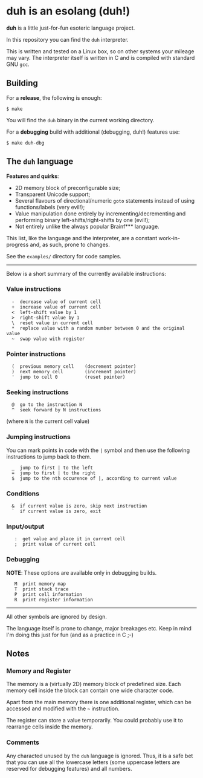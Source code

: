 # duh is an esolang (duh!)

**duh** is a little just-for-fun esoteric language project.

In this repository you can find the `duh` interpreter.

This is written and tested on a Linux box, so on other systems your mileage
may vary. The interpreter itself is written in C and is compiled with standard
GNU `gcc`.

## Building

For a **release**, the following is enough:

```
$ make
```

You will find the `duh` binary in the current working directory.

For a **debugging** build with additional (debugging, duh!) features use:

```
$ make duh-dbg
```

## The `duh` language

**Features and quirks**:
 * 2D memory block of preconfigurable size;
 * Transparent Unicode support;
 * Several flavours of directional/numeric `goto` statements instead of using functions/labels (very evil!);
 * Value manipulation done entirely by incrementing/decrementing and performing binary left-shifts/right-shifts by one (evil!);
 * Not entirely unlike the always popular Brainf*** language.

This list, like the language and the interpreter, are a constant work-in-progress and, as such, prone to changes.

See the `examples/` directory for code samples.

----

Below is a short summary of the currently available instructions:

### Value instructions
```
  -  decrease value of current cell
  +  increase value of current cell
  <  left-shift value by 1
  >  right-shift value by 1
  \  reset value in current cell
  *  replace value with a random number between 0 and the original value
  ~  swap value with register
```

### Pointer instructions
```
  (  previous memory cell    (decrement pointer)
  )  next memory cell        (increment pointer)
  '  jump to cell 0          (reset pointer)
```

### Seeking instructions
```
  @  go to the instruction N
  ^  seek forward by N instructions
```
(where `N` is the current cell value)

### Jumping instructions
You can mark points in code with the `|` symbol and then use the
following instructions to jump back to them.

```
  _  jump to first | to the left
  =  jump to first | to the right
  $  jump to the nth occurence of |, according to current value
```

### Conditions
```
  &  if current value is zero, skip next instruction
  `  if current value is zero, exit
```

### Input/output
```
   :  get value and place it in current cell
   ;  print value of current cell
```

### Debugging
**NOTE**: These options are available only in debugging builds.
```
   M  print memory map
   T  print stack trace
   P  print cell information
   R  print register information
```

----

All other symbols are ignored by design.

The language itself is prone to change, major breakages etc. Keep in mind I'm doing this just for fun (and as a practice in C ;-)

## Notes

### Memory and Register

The memory is a (virtually 2D) memory block of predefined size. Each memory cell inside the block can contain one wide character code.

Apart from the main memory there is one additional register, which can be accessed and modified with the `~` instruction.

The register can store a value temporarily. You could probably use it to rearrange cells inside the memory.

### Comments

Any characted unused by the `duh` language is ignored. Thus, it is a safe bet that you can use all the lowercase letters (some
uppercase letters are reserved for debugging features) and all numbers.
